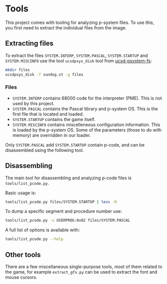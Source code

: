 Tools
===========

This project comes with tooling for analyzing p-system files. To use this, you
first need to extract the individual files from the image.

Extracting files
-------------------

To extract the files `SYSTEM.INTERP`, `SYSTEM.PASCAL`, `SYSTEM.STARTUP` and
`SYSTEM.MISCINFO` use the tool `ucsdpsys_disk` tool from
[ucsd-psystem-fs](http://ucsd-psystem-fs.sourceforge.net/):

```bash
mkdir files
ucsdpsys_disk -f sundog.st -g files
```

### Files

- `SYSTEM.INTERP` contains 68000 code for the interpreter (PME). This is not used
  by this project.
- `SYSTEM.PASCAL` contains the Pascal library and p-system OS. This is the first
  file that is located and loaded.
- `SYSTEM.STARTUP` contains the game itself.
- `SYSTEM.MISCINFO` contains miscelleneous configuration information. This is loaded
  by the p-system OS. Some of the parameters (those to do with memory) are overridden
  in our loader.

Only `SYSTEM.PASCAL` add `SYSTEM.STARTUP` contain p-code, and can be disassembled using
the following tool.

Disassembling
---------------

The main tool for disassembling and analyzing p-code files is `tools/list_pcode.py`.

Basic usage is:

```bash
tools/list_pcode.py files/SYSTEM.STARTUP | less -R
```

To dump a specific segment and procedure number use:

```bash
tools/list_pcode.py -s USERPROG:0x02 files/SYSTEM.PASCAL
```

A full list of options is available with:

```bash
tools/list_pcode.py --help
```

Other tools
-------------

There are a few miscellaneous single-purpose tools, most of them related to the
game, for example `extract_gfx.py` can be used to extract the font and mouse
cursors.
